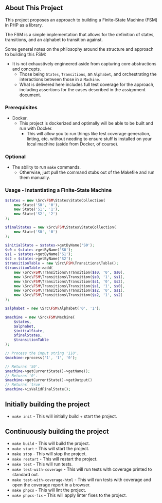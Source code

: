 ## About This Project

This project proposes an approach to building a Finite-State Machine (FSM) in PHP as a library.

The FSM is a simple implementation that allows for the definition of states, transitions, and an alphabet to transition against.

Some general notes on the philosophy around the structure and approach to building this FSM:

- It is not exhaustively engineered aside from capturing core abstractions and concepts.
  - Those being `States`, `Transitions`, an `Alphabet`, and orchestrating the interactions between those in a `Machine`.
  - What is delivered here includes full test coverage for the approach, including assertions for the cases described in the assignment document.
### Prerequisites

- Docker.
  - This project is dockerized and optimally will be able to be built and run with Docker.
    - This will allow you to run things like test coverage generation, linting, etc. without needing to ensure stuff is installed on your local machine (aside from Docker, of course).

### Optional

- The ability to run `make` commands.
  - Otherwise, just pull the command stubs out of the Makefile and run them manually.

### Usage - Instantiating a Finite-State Machine

```php
$states = new \Src\FSM\States\StateCollection(
    new State('S0', '0'),
    new State('S1', '1'),
    new State('S2', '2')
);

$finalStates = new \Src\FSM\States\StateCollection(
    new State('S0', '0')
);

$initialState = $states->getByName('S0');
$s0 = $states->getByName('S0');
$s1 = $states->getByName('S1');
$s2 = $states->getByName('S2');
$transitionTable = new \Src\FSM\Transitions\Table();
$transitionTable->add(
    new \Src\FSM\Transitions\Transition($s0, '0', $s0),
    new \Src\FSM\Transitions\Transition($s0, '1', $s1),
    new \Src\FSM\Transitions\Transition($s1, '0', $s2),
    new \Src\FSM\Transitions\Transition($s1, '1', $s0),
    new \Src\FSM\Transitions\Transition($s2, '0', $s1),
    new \Src\FSM\Transitions\Transition($s2, '1', $s2)
);

$alphabet = new \Src\FSM\Alphabet('0', '1');

$machine = new \Src\FSM\Machine(
    $states,
    $alphabet,
    $initialState,
    $finalStates,
    $transitionTable
);

// Process the input string '110'.
$machine->process('1', '1', '0');

// Returns 'S0'.
$machine->getCurrentState()->getName();
// Returns '0'.
$machine->getCurrentState()->getOutput()
// Returns `true`.
$machine->isValidFinalState();
```

## Initially building the project

- `make init` - This will initially build + start the project.

## Continuously building the project

- `make build` - This will build the project.
- `make start` - This will start the project.
- `make stop` - This will stop the project.
- `make restart` - This will restart the project.
- `make test` - This will run tests.
- `make test-with-coverage` - This will run tests with coverage printed to standard out.
- `make test-with-coverage-html` - This will run tests with coverage and open the coverage report in a browser.
- `make phpcs` - This will lint the project.
- `make phpcs-fix` - This will apply linter fixes to the project.
